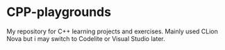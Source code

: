 # CPP-playgrounds
My repository for C++ learning projects and exercises. Mainly used CLion Nova but i may switch to Codelite or Visual Studio later.
